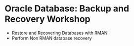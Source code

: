 # Oracle Database: Backup and Recovery Workshop

* Restore and Recovering Databases with RMAN
* Perform Non RMAN database recovery